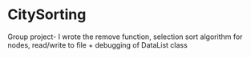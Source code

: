 # CitySorting
Group project- I wrote the remove function, selection sort algorithm for nodes, read/write to file + debugging of DataList class
